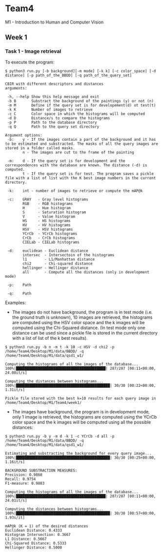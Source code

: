 # Team4

M1 - Introduction to Human and Computer Vision

## Week 1

### Task 1 - Image retrieval

To execute the program:

```
$ python3 run.py [-b background][-m mode] [-k k] [-c color_space] [-d distance] [-p path_of_the_BBDD] [-q path_of_the_query_set]
```
```
CBIR with different descriptors and distances
arguments:

 -h, --help Show this help message and exit
 -b B       Substract the background of the paintings (y) or not (n)
 -m M       Define if the query set is for developement(d) ot test(t)
 -k K       Number of images to retrieve
 -c C       Color space in which the histograms will be computed
 -d D       Distance/s to compare the histograms
 -p P       Path to the database directory
 -q Q       Path to the query set directory
```
```
Argument options:
 -b:    y - If the images contain a part of the background and it has to be estimated and substracted. The masks of all the query images are stored in a folder called masks.
        n - The images are cut to the frame of the painting
        
 -m:    d - If the query set is for development and the correspondences with the database are known. The distance (-d) is computed.
        t - If the query set is for test. The program saves a pickle file with a list of list with the K best image numbers in the current directory.
        
 -k:    int - number of images to retrieve or compute the mAP@k
 
 -c:    GRAY   - Gray level histograms
        RGB    - RGB histograms
        H      - Hue histogram
        S      - Saturation histogram
        V      - Value histogram
        HS     - HS histograms
        HV     - HV histograms
        HSV    - HSV histograms
        YCrCb  - YCrCb histograms
        CrCb   - CrCb histograms
        CIELab - CIELab histograms
        
 -d:    euclidean - Euclidean distance
        intersec  - Intersectoin of the histograms
        l1        - L1/Manhattan distance
        chi2      - Chi-squared distance
        hellinger - Hellinger distance
        all       - Compute all the distances (only in development mode)
        
 -p:    Path
 
 -q:    Path
```
Examples:
- The images do not have background, the program is in test mode (i.e. the ground truth is unknown), 10 images are retrieved, the histograms are computed using the HSV color space and the k images will be computed using the Chi-Squared distance. (In test mode only one distance can be used since a pickle file is stored in the current directory with a list of list of the k best results).

```
$ python3 run.py -b n -m t -k 10 -c HSV -d chi2 -p /home/Team4/Desktop/M1/data/BBDD/ -q /home/Team4/Desktop/M1/data/qsd1_w1/
```
```
Computing the histograms of all the images of the database...
100%|█████████████████████████████████████████| 287/287 [00:11<00:00, 24.00it/s]

Computing the distances between histograms...
100%|███████████████████████████████████████████| 30/30 [00:22<00:00,  1.31it/s]

Pickle file stored with the best k=10 results for each query image in /home/Team4/Desktop/M1/Team4/week1/
```

- The images have background, the program is in development mode, only 1 image is retrieved, the histograms are computed using the YCrCb color space and the k images will be computed using all the possible distances:

```
$ python3 run.py -b y -m d -k 1 -c YCrCb -d all -p /home/Team4/Desktop/M1/data/BBDD/ -q /home/Team4/Desktop/M1/data/qsd1_w1/
```
```
Estimating and substracting the background for every query image...
100%|███████████████████████████████████████████| 30/30 [00:25<00:00,  1.16it/s]

BACKGROUND SUBSTRACTION MEASURES:
Precision: 0.9860
Recall: 0.9754
F1-measure: 0.9803

Computing the histograms of all the images of the database...
100%|█████████████████████████████████████████| 287/287 [00:11<00:00, 24.01it/s]

Computing the distances between histograms...
100%|███████████████████████████████████████████| 30/30 [00:57<00:00,  1.93s/it]

mAP@k (K = 1) of the desired distances
Euclidean Distance: 0.4333
Histogram Intersection: 0.3667
L1 Distance: 0.5667
Chi-Squared Distance: 0.5333
Hellinger Distance: 0.5000

```

